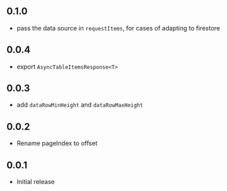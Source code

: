 ## 0.1.0

* pass the data source in `requestItems`, for cases of adapting to firestore

## 0.0.4

* export `AsyncTableItemsResponse<T>`

## 0.0.3

* add `dataRowMinHeight` and `dataRowMaxHeight`

## 0.0.2

* Rename pageIndex to offset

## 0.0.1

* Initial release
